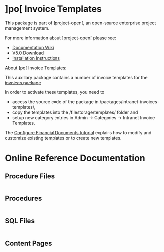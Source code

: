 # ]po[ Invoice Templates
This package is part of ]project-open[, an open-source enterprise project management system.

For more information about ]project-open[ please see:
* [Documentation Wiki](http://www.project-open.com/en/)
* [V5.0 Download](https://sourceforge.net/projects/project-open/files/project-open/V5.0/)
* [Installation Instructions](http://www.project-open.com/en/list-installers)

About ]po[ Invoice Templates:

<p><p>This auxillary package contains a number of invoice templates for the <a href="/en/package-intranet-invoices">invoices package</a>. <p>In order to activate these templates, you need to <ul><li>access the source code of the package in /packages/intranet-invoices-templates/, <li>copy the templates into the /filestorage/templates/ folder and <li>setup new category entries in Admin -&gt; Categories -&gt; Intranet Invoice Templates.</ul><p>The <a href="/en/configuration-financial-documents">Configure Financial Documents tutorial</a> explains how to modify and customize existing templates or to create new templates. 

# Online Reference Documentation

## Procedure Files

<table cellpadding="0" cellspacing="0"></table>

## Procedures

<table cellpadding="0" cellspacing="0"></table>

## SQL Files

<table cellpadding="0" cellspacing="0"></table>

## Content Pages

<table cellpadding="0" cellspacing="0"></table>

